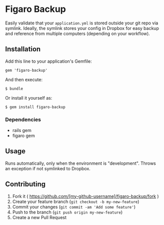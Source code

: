 # Figaro Backup

Easily validate that your `application.yml` is stored outside your git repo via symlink. Ideally, the symlink stores your config in Dropbox for easy backup and reference from multiple computers (depending on your workflow).

## Installation

Add this line to your application's Gemfile:

    gem 'figaro-backup'

And then execute:

    $ bundle

Or install it yourself as:

    $ gem install figaro-backup

### Dependencies

* rails gem
* figaro gem

## Usage

Runs automatically, only when the environment is "development". Throws an exception if not symlinked to Dropbox.

## Contributing

1. Fork it ( https://github.com/[my-github-username]/figaro-backup/fork )
2. Create your feature branch (`git checkout -b my-new-feature`)
3. Commit your changes (`git commit -am 'Add some feature'`)
4. Push to the branch (`git push origin my-new-feature`)
5. Create a new Pull Request
